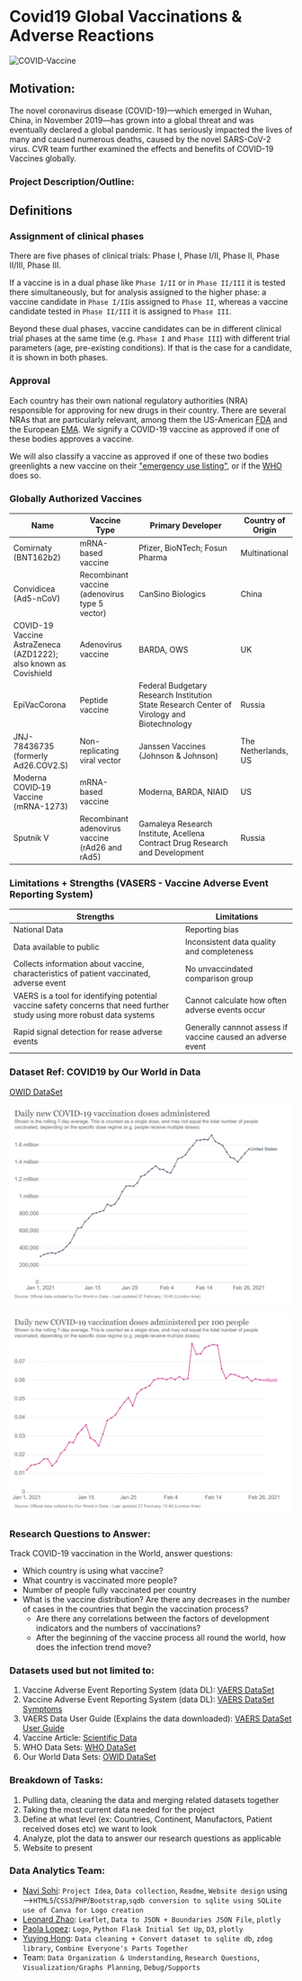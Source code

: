 # Covid19 Global Vaccinations & Adverse Reactions

![COVID-Vaccine](Images/Images3.jpg)

## Motivation:
The novel coronavirus disease (COVID-19)—which emerged in Wuhan, China, in November 2019—has grown into a global threat and was eventually declared a global pandemic. It has seriously impacted the lives of many and caused numerous deaths, caused by the novel SARS-CoV-2 virus. CVR team further examined the effects and benefits of COVID-19 Vaccines globally.  

### Project Description/Outline:
## Definitions

### Assignment of clinical phases
There are five phases of clinical trials: Phase I, Phase I/II, Phase II, Phase II/III, Phase III.

If a vaccine is in a dual phase like `Phase I/II` or in `Phase II/III` it is tested there simultaneously, but for analysis assigned to the higher phase: a vaccine candidate in `Phase I/II`is assigned to `Phase II`, whereas a vaccine candidate tested in `Phase II/III` it is assigned to `Phase III`.

Beyond these dual phases, vaccine candidates can be in different clinical trial phases at the same time (e.g. `Phase I` and `Phase III`) with different trial parameters (age, pre-existing conditions). If that is the case for a candidate, it is shown in both phases.

### Approval
Each country has their own national regulatory authorities (NRA) responsible for approving for new drugs in their country. There are several NRAs that are particularly relevant, among them the US-American [FDA](https://www.fda.gov/vaccines-blood-biologics/industry-biologics/coronavirus-covid-19-cber-regulated-biologics) and the European [EMA](https://www.ema.europa.eu/en/human-regulatory/overview/public-health-threats/coronavirus-disease-covid-19/treatments-vaccines-covid-19). We signify a COVID-19 vaccine as approved if one of these bodies approves a vaccine. 

We will also classify a vaccine as approved if one of these two bodies greenlights a new vaccine on their ["emergency use listing"](https://www.who.int/news-room/q-a-detail/coronavirus-disease-use-of-emergency-use-listing-procedure-forvaccines-against-covid-19), or if the [WHO](https://www.who.int/teams/regulation-prequalification/eul/covid-19) does so. 

### Globally Authorized Vaccines


|         Name              | Vaccine Type | Primary Developer | Country of Origin |
|------------------------------------|------------------------------------|------------------------------------|------------------------------------|
| Comirnaty (BNT162b2)| mRNA-based vaccine | Pfizer, BioNTech; Fosun Pharma | Multinational |
| Convidicea (Ad5-nCoV)| Recombinant vaccine (adenovirus type 5 vector) | CanSino Biologics | China |
| COVID-19 Vaccine AstraZeneca (AZD1222); also known as Covishield| Adenovirus vaccine | BARDA, OWS | UK |
| EpiVacCorona| Peptide vaccine | Federal Budgetary Research Institution State Research Center of Virology and Biotechnology| Russia |
| JNJ-78436735 (formerly Ad26.COV2.S)| Non-replicating viral vector | Janssen Vaccines (Johnson & Johnson) | The Netherlands, US |
| Moderna COVID‑19 Vaccine (mRNA-1273)| mRNA-based vaccine | Moderna, BARDA, NIAID | US |
| Sputnik V | Recombinant adenovirus vaccine (rAd26 and rAd5) | Gamaleya Research Institute, Acellena Contract Drug Research and Development | Russia |

### Limitations + Strengths (VASERS - Vaccine Adverse Event Reporting System)


|         Strengths               | Limitations |
|------------------------------------|------------------------------------|
| National Data | Reporting bias |
| Data available to public | Inconsistent data quality and completeness	|
| Collects information about vaccine, characteristics of patient vaccinated, adverse event | No unvaccindated comparison group |
| VAERS is a tool for identifying potential vaccine safety concerns that need further study using more robust data systems | Cannot calculate how often adverse events occur |
| Rapid signal detection for rease adverse events | Generally cannnot assess if vaccine caused an adverse event	|

### Dataset Ref: COVID19 by Our World in Data
[OWID DataSet](https://github.com/owid/covid-19-data/tree/master/public/data)

![COVID-Vaccine](Images/DailyNewC19v.jpg)

![COVID-Vaccine](Images/DailyNewC19w.jpg)

### Research Questions to Answer:
Track COVID-19 vaccination in the World, answer questions:
* Which country is using what vaccine?
* What country is vaccinated more people?
* Number of people fully vaccinated per country
* What is the vaccine distribution? Are there any decreases in the number of cases in the countries that begin the vaccination process?
    * Are there any correlations between the factors of development indicators and the numbers of vaccinations?
    * After the beginning of the vaccine process all round the world, how does the infection trend move?

### Datasets used but not limited to:
1. Vaccine Adverse Event Reporting System (data DL): [VAERS DataSet](https://vaers.hhs.gov/data/datasets.html)
2. Vaccine Adverse Event Reporting System (data DL): [VAERS DataSet Symptoms](https://vaers.hhs.gov/data/datasets.html)
3. VAERS Data User Guide (Explains the data downloaded): [VAERS DataSet User Guide](https://vaers.hhs.gov/docs/VAERSDataUseGuide_November2020.pdf)
4. Vaccine Article: [Scientific Data](https://www.nature.com/articles/s41597-020-00688-8)
5. WHO Data Sets: [WHO DataSet](https://www.who.int/publications/m/item/draft-landscape-of-covid-19-candidate-vaccines)
6. Our World Data Sets: [OWID DataSet](https://github.com/owid/covid-19-data/tree/master/public/data)

### Breakdown of Tasks:
1. Pulling data, cleaning the data and merging related datasets together
2. Taking the most current data needed for the project
3. Define at what level (ex: Countries, Continent, Manufactors, Patient received doses etc) we want to look 
4. Analyze, plot the data to answer our research questions as applicable
5. Website to present 

### Data Analytics Team:
* [Navi Sohi](https://github.com/PlainJane20): `Project Idea`, `Data collection`, `Readme`, `Website design` using -->`HTML5`/`CSS3`/`PHP`/`Bootstrap`,`sqdb conversion to sqlite using SQLite` `use of Canva for Logo creation`
* [Leonard Zhao](https://github.com/leonardz17): `Leaflet`, `Data to JSON + Boundaries JSON File`, `plotly` 
* [Paola Lopez](https://github.com/paola1395): `Logo`, `Python Flask Initial Set Up`, `D3`, `plotly`
* [Yuying Hong](https://github.com/yuyhong23): `Data cleaning + Convert dataset to sqlite db`,  `zdog library`, `Combine Everyone's Parts Together`
* Team: `Data Organization & Understanding`, `Research Questions`, `Visualization/Graphs Planning`, `Debug/Supports`

